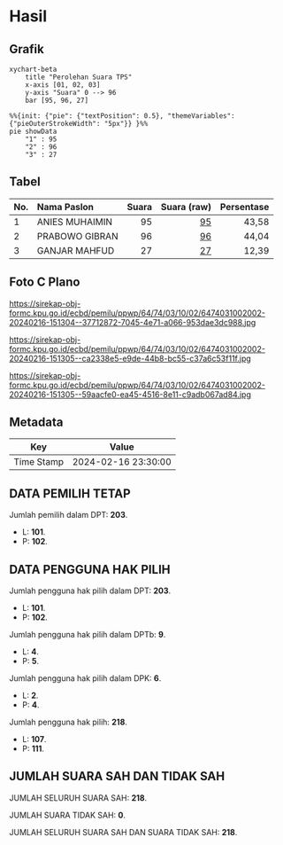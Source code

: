 # Hasil

## Grafik

```mermaid
xychart-beta
    title "Perolehan Suara TPS"
    x-axis [01, 02, 03]
    y-axis "Suara" 0 --> 96
    bar [95, 96, 27]
```

```mermaid
%%{init: {"pie": {"textPosition": 0.5}, "themeVariables": {"pieOuterStrokeWidth": "5px"}} }%%
pie showData
    "1" : 95
    "2" : 96
    "3" : 27
```

## Tabel

| No. | Nama Paslon    | Suara | Suara (raw) | Persentase |
|:--- |:-------------- | -----:| -----------:| ----------:|
| 1   | ANIES MUHAIMIN | 95    | [95][p-1]   | 43,58      |
| 2   | PRABOWO GIBRAN | 96    | [96][p-2]   | 44,04      |
| 3   | GANJAR MAHFUD  | 27    | [27][p-3]   | 12,39      |


[p-1]: https://github.com/gigit-pemilu/pemilu-2024-64-kalimantan-timur/blob/main/pilpres/hitung-suara/sub/64-kalimantan-timur/sub/74-kota-bontang/sub/03-bontang-barat/sub/1002-gunung-telihan/sub/002-tps/sub/paslon-1.txt
[p-2]: https://github.com/gigit-pemilu/pemilu-2024-64-kalimantan-timur/blob/main/pilpres/hitung-suara/sub/64-kalimantan-timur/sub/74-kota-bontang/sub/03-bontang-barat/sub/1002-gunung-telihan/sub/002-tps/sub/paslon-2.txt
[p-3]: https://github.com/gigit-pemilu/pemilu-2024-64-kalimantan-timur/blob/main/pilpres/hitung-suara/sub/64-kalimantan-timur/sub/74-kota-bontang/sub/03-bontang-barat/sub/1002-gunung-telihan/sub/002-tps/sub/paslon-3.txt

## Foto C Plano

https://sirekap-obj-formc.kpu.go.id/ecbd/pemilu/ppwp/64/74/03/10/02/6474031002002-20240216-151304--37712872-7045-4e71-a066-953dae3dc988.jpg

https://sirekap-obj-formc.kpu.go.id/ecbd/pemilu/ppwp/64/74/03/10/02/6474031002002-20240216-151305--ca2338e5-e9de-44b8-bc55-c37a6c53f11f.jpg

https://sirekap-obj-formc.kpu.go.id/ecbd/pemilu/ppwp/64/74/03/10/02/6474031002002-20240216-151305--59aacfe0-ea45-4516-8e11-c9adb067ad84.jpg


## Metadata

| Key        | Value               |
| ---------- | ------------------- |
| Time Stamp | 2024-02-16 23:30:00 |


## DATA PEMILIH TETAP

Jumlah pemilih dalam DPT: **203**.
 * L: **101**.
 * P: **102**.

## DATA PENGGUNA HAK PILIH

Jumlah pengguna hak pilih dalam DPT: **203**.
 * L: **101**.
 * P: **102**.

Jumlah pengguna hak pilih dalam DPTb: **9**.
 * L: **4**.
 * P: **5**.

Jumlah pengguna hak pilih dalam DPK: **6**.
 * L: **2**.
 * P: **4**.

Jumlah pengguna hak pilih: **218**.
 * L: **107**.
 * P: **111**.

## JUMLAH SUARA SAH DAN TIDAK SAH

JUMLAH SELURUH SUARA SAH: **218**.

JUMLAH SUARA TIDAK SAH: **0**.

JUMLAH SELURUH SUARA SAH DAN SUARA TIDAK SAH: **218**.


